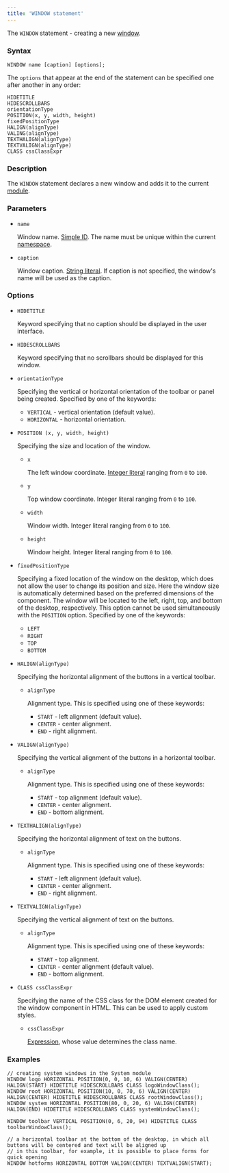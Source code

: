 ```yaml
---
title: 'WINDOW statement'
---
```


The `WINDOW` statement - creating a new [window](Navigator_design.md).

### Syntax

```
WINDOW name [caption] [options];
```

The `options` that appear at the end of the statement can be specified one after another in any order:

```
HIDETITLE 
HIDESCROLLBARS 
orientationType
POSITION(x, y, width, height)
fixedPositionType
HALIGN(alignType)
VALING(alignType) 
TEXTHALIGN(alignType)
TEXTVALIGN(alignType)
CLASS cssClassExpr
```

### Description

The `WINDOW` statement declares a new window and adds it to the current [module](Modules.md).

### Parameters

- `name`

    Window name. [Simple ID](IDs.md#id). The name must be unique within the current [namespace](Naming.md#namespace).

- `caption`

    Window caption. [String literal](Literals.md#strliteral). If caption is not specified, the window's name will be used as the caption.  

### Options

- `HIDETITLE`

    Keyword specifying that no caption should be displayed in the user interface.

- `HIDESCROLLBARS`

    Keyword specifying that no scrollbars should be displayed for this window.

- `orientationType`

    Specifying the vertical or horizontal orientation of the toolbar or panel being created. Specified by one of the keywords:

    - `VERTICAL` - vertical orientation (default value).
    - `HORIZONTAL` - horizontal orientation.

- `POSITION (x, y, width, height)`

    Specifying the size and location of the window. 

    - `x`

        The left window coordinate. [Integer literal](Literals.md#intliteral) ranging from `0` to `100`.

    - `y`

        Top window coordinate. Integer literal ranging from `0` to `100`.

    - `width`

        Window width. Integer literal ranging from `0` to `100`.

    - `height`

        Window height. Integer literal ranging from `0` to `100`.

- `fixedPositionType`

    Specifying a fixed location of the window on the desktop, which does not allow the user to change its position and size. Here the window size is automatically determined based on the preferred dimensions of the component. The window will be located to the left, right, top, and bottom of the desktop, respectively. This option cannot be used simultaneously with the `POSITION` option. Specified by one of the keywords:

    - `LEFT`
    - `RIGHT`
    - `TOP` 
    - `BOTTOM`

- `HALIGN(alignType)`

    Specifying the horizontal alignment of the buttons in a vertical toolbar.

    - `alignType`

        Alignment type. This is specified using one of these keywords:

        - `START` - left alignment (default value).
        - `CENTER` - center alignment.
        - `END` - right alignment.

- `VALIGN(alignType)`

    Specifying the vertical alignment of the buttons in a horizontal toolbar.

    - `alignType`

        Alignment type. This is specified using one of these keywords:

        - `START` - top alignment (default value).
        - `CENTER` - center alignment.
        - `END` - bottom alignment.

- `TEXTHALIGN(alignType)`

    Specifying the horizontal alignment of text on the buttons. 

    - `alignType`

        Alignment type. This is specified using one of these keywords:

        - `START` - left alignment (default value).
        - `CENTER` - center alignment.
        - `END` - right alignment.

- `TEXTVALIGN(alignType)`

    Specifying the vertical alignment of text on the buttons. 

    - `alignType`

        Alignment type. This is specified using one of these keywords:

        - `START` - top alignment.
        - `CENTER` - center alignment (default value).
        - `END` - bottom alignment.

- `CLASS cssClassExpr`

    Specifying the name of the CSS class for the DOM element created for the window component in HTML. This can be used to apply custom styles.

    - `cssClassExpr`

        [Expression](Expression.md), whose value determines the class name.

### Examples

```lsf
// creating system windows in the System module
WINDOW logo HORIZONTAL POSITION(0, 0, 10, 6) VALIGN(CENTER) HALIGN(START) HIDETITLE HIDESCROLLBARS CLASS logoWindowClass();
WINDOW root HORIZONTAL POSITION(10, 0, 70, 6) VALIGN(CENTER) HALIGN(CENTER) HIDETITLE HIDESCROLLBARS CLASS rootWindowClass();
WINDOW system HORIZONTAL POSITION(80, 0, 20, 6) VALIGN(CENTER) HALIGN(END) HIDETITLE HIDESCROLLBARS CLASS systemWindowClass();

WINDOW toolbar VERTICAL POSITION(0, 6, 20, 94) HIDETITLE CLASS toolbarWindowClass();

// a horizontal toolbar at the bottom of the desktop, in which all buttons will be centered and text will be aligned up
// in this toolbar, for example, it is possible to place forms for quick opening
WINDOW hotforms HORIZONTAL BOTTOM VALIGN(CENTER) TEXTVALIGN(START);
```

